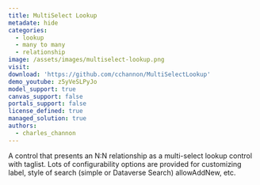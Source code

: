 ```yaml
---
title: MultiSelect Lookup
metadate: hide
categories:
  - lookup
  - many to many
  - relationship
image: /assets/images/multiselect-lookup.png
visit: 
download: 'https://github.com/cchannon/MultiSelectLookup'
demo_youtube: z5yVeSLPyJo
model_support: true
canvas_support: false
portals_support: false
license_defined: true
managed_solution: true
authors:
  - charles_channon
---
```

A control that presents an N:N relationship as a multi-select lookup control with taglist. Lots of configurability options are provided for customizing label, style of search (simple or Dataverse Search) allowAddNew, etc.
